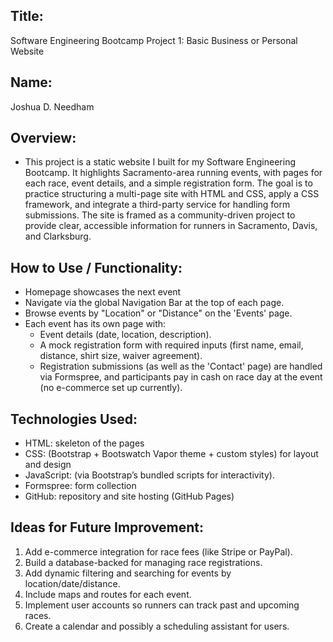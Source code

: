 ## Title:
Software Engineering Bootcamp
Project 1: Basic Business or Personal Website

## Name:
Joshua D. Needham

## Overview:
- This project is a static website I built for my Software Engineering Bootcamp. It highlights Sacramento-area running events, with pages for each race, event details, and a simple registration form. The goal is to practice structuring a multi-page site with HTML and CSS, apply a CSS framework, and integrate a third-party service for handling form submissions. The site is framed as a community-driven project to provide clear, accessible information for runners in Sacramento, Davis, and Clarksburg. 

## How to Use / Functionality:
- Homepage showcases the next event
- Navigate via the global Navigation Bar at the top of each page.
- Browse events by "Location" or "Distance" on the 'Events' page.
- Each event has its own page with:
    - Event details (date, location, description).
    - A mock registration form with required inputs (first name, email, distance, shirt size, waiver agreement).
    - Registration submissions (as well as the 'Contact' page) are handled via Formspree, and participants pay in cash on race day at the event (no e-commerce set up currently).

## Technologies Used:
- HTML: skeleton of the pages
- CSS: (Bootstrap + Bootswatch Vapor theme + custom styles) for layout and design
- JavaScript: (via Bootstrap’s bundled scripts for interactivity).
- Formspree: form collection
- GitHub: repository and site hosting (GitHub Pages)

## Ideas for Future Improvement:
1. Add e-commerce integration for race fees (like Stripe or PayPal).
2. Build a database-backed for managing race registrations.
3. Add dynamic filtering and searching for events by location/date/distance.
4. Include maps and routes for each event.
5. Implement user accounts so runners can track past and upcoming races.
6. Create a calendar and possibly a scheduling assistant for users.
